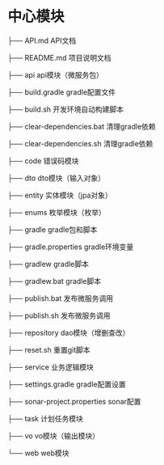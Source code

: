 # 中心模块


├── API.md                          API文档

├── README.md                       项目说明文档

├── api                             api模块（微服务包）

├── build.gradle                    gradle配置文件

├── build.sh                        开发环境自动构建脚本

├── clear-dependencies.bat          清理gradle依赖

├── clear-dependencies.sh           清理gradle依赖

├── code                            错误码模块

├── dto                             dto模块（输入对象）

├── entity                          实体模块（jpa对象）

├── enums                           枚举模块（枚举）

├── gradle                          gradle包和脚本

├── gradle.properties               gradle环境变量

├── gradlew                         gradle脚本

├── gradlew.bat                     gradle脚本

├── publish.bat                     发布微服务调用

├── publish.sh                      发布微服务调用

├── repository                      dao模块（增删查改）

├── reset.sh                        重置git脚本

├── service                         业务逻辑模块

├── settings.gradle                 gradle配置设置

├── sonar-project.properties        sonar配置

├── task                            计划任务模块

├── vo                              vo模块（输出模块）

└── web                             web模块